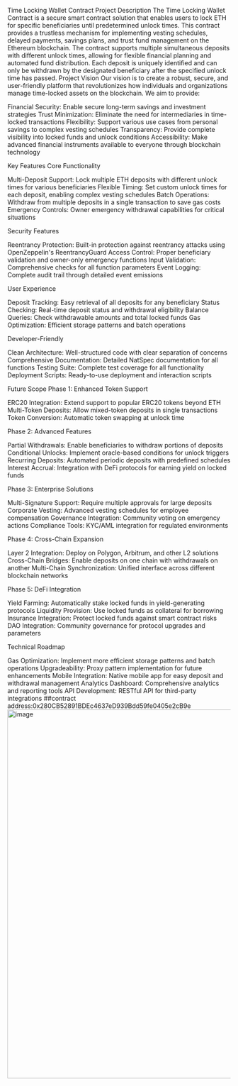 Time Locking Wallet Contract
Project Description
The Time Locking Wallet Contract is a secure smart contract solution that enables users to lock ETH for specific beneficiaries until predetermined unlock times. This contract provides a trustless mechanism for implementing vesting schedules, delayed payments, savings plans, and trust fund management on the Ethereum blockchain.
The contract supports multiple simultaneous deposits with different unlock times, allowing for flexible financial planning and automated fund distribution. Each deposit is uniquely identified and can only be withdrawn by the designated beneficiary after the specified unlock time has passed.
Project Vision
Our vision is to create a robust, secure, and user-friendly platform that revolutionizes how individuals and organizations manage time-locked assets on the blockchain. We aim to provide:

Financial Security: Enable secure long-term savings and investment strategies
Trust Minimization: Eliminate the need for intermediaries in time-locked transactions
Flexibility: Support various use cases from personal savings to complex vesting schedules
Transparency: Provide complete visibility into locked funds and unlock conditions
Accessibility: Make advanced financial instruments available to everyone through blockchain technology

Key Features
Core Functionality

Multi-Deposit Support: Lock multiple ETH deposits with different unlock times for various beneficiaries
Flexible Timing: Set custom unlock times for each deposit, enabling complex vesting schedules
Batch Operations: Withdraw from multiple deposits in a single transaction to save gas costs
Emergency Controls: Owner emergency withdrawal capabilities for critical situations

Security Features

Reentrancy Protection: Built-in protection against reentrancy attacks using OpenZeppelin's ReentrancyGuard
Access Control: Proper beneficiary validation and owner-only emergency functions
Input Validation: Comprehensive checks for all function parameters
Event Logging: Complete audit trail through detailed event emissions

User Experience

Deposit Tracking: Easy retrieval of all deposits for any beneficiary
Status Checking: Real-time deposit status and withdrawal eligibility
Balance Queries: Check withdrawable amounts and total locked funds
Gas Optimization: Efficient storage patterns and batch operations

Developer-Friendly

Clean Architecture: Well-structured code with clear separation of concerns
Comprehensive Documentation: Detailed NatSpec documentation for all functions
Testing Suite: Complete test coverage for all functionality
Deployment Scripts: Ready-to-use deployment and interaction scripts

Future Scope
Phase 1: Enhanced Token Support

ERC20 Integration: Extend support to popular ERC20 tokens beyond ETH
Multi-Token Deposits: Allow mixed-token deposits in single transactions
Token Conversion: Automatic token swapping at unlock time

Phase 2: Advanced Features

Partial Withdrawals: Enable beneficiaries to withdraw portions of deposits
Conditional Unlocks: Implement oracle-based conditions for unlock triggers
Recurring Deposits: Automated periodic deposits with predefined schedules
Interest Accrual: Integration with DeFi protocols for earning yield on locked funds

Phase 3: Enterprise Solutions

Multi-Signature Support: Require multiple approvals for large deposits
Corporate Vesting: Advanced vesting schedules for employee compensation
Governance Integration: Community voting on emergency actions
Compliance Tools: KYC/AML integration for regulated environments

Phase 4: Cross-Chain Expansion

Layer 2 Integration: Deploy on Polygon, Arbitrum, and other L2 solutions
Cross-Chain Bridges: Enable deposits on one chain with withdrawals on another
Multi-Chain Synchronization: Unified interface across different blockchain networks

Phase 5: DeFi Integration

Yield Farming: Automatically stake locked funds in yield-generating protocols
Liquidity Provision: Use locked funds as collateral for borrowing
Insurance Integration: Protect locked funds against smart contract risks
DAO Integration: Community governance for protocol upgrades and parameters

Technical Roadmap

Gas Optimization: Implement more efficient storage patterns and batch operations
Upgradeability: Proxy pattern implementation for future enhancements
Mobile Integration: Native mobile app for easy deposit and withdrawal management
Analytics Dashboard: Comprehensive analytics and reporting tools
API Development: RESTful API for third-party integrations
##contract address:0x280CB52891BDEc4637eD939Bdd59fe0405e2cB9e
<img width="1818" height="832" alt="image" src="https://github.com/user-attachments/assets/22e6f09f-b441-4169-8846-dfbd5b4ea399" />

